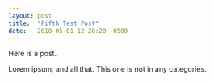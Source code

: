 ```yaml
---
layout: post
title:  "Fifth Test Post"
date:   2018-05-01 12:20:20 -0500
---
```


Here is a post.

Lorem ipsum, and all that. This one is not in any categories.